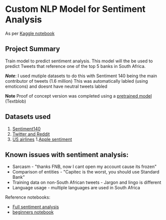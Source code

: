 # Custom NLP Model for Sentiment Analysis

As per [Kaggle notebook](https://www.kaggle.com/slythe/twitter-sentiment-analysis-custom-model)

## Project Summary 
Train model to predict sentiment analysis. This model will the be used to predict Tweets that reference one of the top 5 banks in South Africa.

***Note***: I used mutiple datasets to do this with Sentiment 140 being the main contributor of tweets (1.6 million)
This was automatically labled (using emoticons) and doesnt have neutral tweets labled

**Note** Proof of concept version was completed using a [pretrained model](https://github.com/Slyth3/Sentiment-analysis-on-South-African-Banks-POC) (Textblob) 

## Datasets used
1. [Sentiment140](https://www.kaggle.com/milobele/sentiment140-dataset-1600000-tweets)
1. [Twitter and Reddit](https://www.kaggle.com/cosmos98/twitter-and-reddit-sentimental-analysis-dataset) 
1. [US airlines](https://www.kaggle.com/crowdflower/twitter-airline-sentiment) 
1.[Apple sentiment](https://www.kaggle.com/slythe/apple-twitter-sentiment-crowdflower) 

## Known issues with sentiment analysis:
* Sarcasm - "thanks FNB, now I cant open my account cause its frozen" 
* Comparison of entities  - "Capitec is the worst, you should use Standard Bank" 
* Training data on non-South African tweets  - Jargon and lingo is different
* Language usage - multiple languages are used in South Africa

Reference notebooks:
* [Full sentiment analysis](https://www.kaggle.com/paoloripamonti/twitter-sentiment-analysis/notebook) 
* [beginners notebook](https://www.kaggle.com/stoicstatic/twitter-sentiment-analysis-for-beginners)
